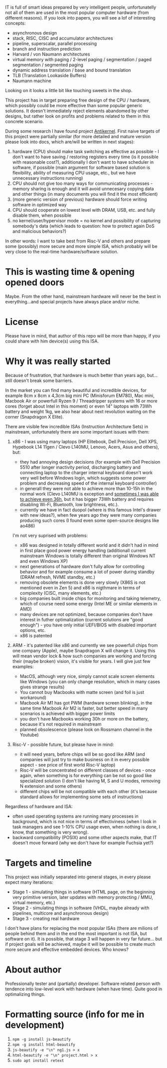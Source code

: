 IT is full of smart ideas prepared by very intelligent people, unfortunatelly not all of them
are used in the most popular computer hardware (from different reasons). If you look into papers,
you will see a lof of interesting concepts:

* asynchronous design
* stack, RISC, CISC and accumulator architectures
* pipeline, superscalar, parallel processing
* branch and instruction prediction
* Harvard / von Naumann architectures
* virtual memory with paging / 2-level paging / segmentation / paged segmentation / segmented paging
* dynamic address translation / base and bound translation
* TLB (Translation Lookaside Buffers)
* Naumann machine

Looking on it looks a little bit like touching sweets in the shop.

This project has in target preparing free design of the CPU / hardware, which possibly
could be more effective than some popular generic solutions. It doesn't immediately reject elements
abandomed by other designs, but rather look on profits and problems related to them in this concrete scenario.

During some research I have found project [Antikernel](https://github.com/azonenberg/antikernel).
First naive targets of this project were partially similar (for more detailed and mature version
please look into docs, which are/will be written in next stages):

1. hardware (CPU) should make task switching as effective as possible - I don't want to
have saving / restoring registers every time (is it possible with reasonable cost?),
additionally I don't want to have scheduler in software, if possible (main argument for software based
solution is flexibility, ability of measuring CPU usage,  etc., but we have unnecessary
instructions running)
2. CPU should not give too many ways for communicating processes - memory sharing is
enough and it will avoid unnecesary copying data and other things (in many documents you will find
it the most efficient)
3. (more generic version of previous) hardware should force writing software in optimized way
4. CPU should cooperate on lowest level with DRAM, USB, etc. and fully disable them, when possible
5. no kernel/user/hypervisor mode = no kernel and possibility of capturing somebody's data
(which leads to question: how to protect again DoS and malicious behaviors?)

In other words: I want to take best from Risc-V and others and prepare some (possibly) more secure
and more simple ISA, which probably will be very close to the real-time hardware/software solution.

# This is wasting time & opening opened doors

Maybe. From the other hand, mainstream hardware will never be the best in everything...and special
projects have always place and/or niche.

# License

Please have in mind, that author of this repo will be more than happy, if you could share
with him device(s) using this ISA.

# Why it was really started

Because of frustration, that hardware is much better than years ago, but... still doesn't break
some barriers.

In the market you can find many beautiful and incredible devices, for example
8cm x 8cm x 4,3cm big mini PC (Minisforum EM780), Mac mini, Macbook Air or powerfull
Ryzen 9 / Threadripper systems with 16 or more cores (forget about Intel in this moment)
or even 14" laptops with 73Wh battery and weight 1kg, we also hear about next revolution
waiting on the corner (Snapdragon X Elite).

There are visible few incredible ISAs (Instruction Architecture Sets) in
mainstream, unfortunately there are some important issues with them:

1. x86 - I was using many laptops (HP Elitebook, Dell Precision, Dell XPS, Hypebook
L14 11gen / Clevo L140MU, Lenovo, Acers, Asus and others), but:

    * they had annoying design decisions (for example with Dell Precision 5510 after
    longer inactivity period, discharging battery and connecting laptop to the charger
    internal keyboard doesn't work very well before Windows login, which suggests some
    power problem and decreasing speed of the internal keyboard controller)
    * in generall they were not able to achieve more than 10-15h in the normal work
    (Clevo L140MU is exception and [sometimes I was able to achieve even 36h](https://mwiacek.com/www/?q=node/480),
    but it has bigger 73Wh battery and requires disabling Wi-Fi, Bluetooth, low brightness, etc.).
    * currently we have in fact duopol (where is this famous Intel's drawer with new
    ideas?), when few years ago they were many companies producing such cores (I found
    even some open-source designs like ao486)

    I'm not very suprised with problems:

    * x86 was designed in totally different world and it didn't had in mind in first
    place good power energy handling (additionall current mainstream Windows is totally
    different than original Windows NT and even Windows XP)
    * next generations of hardware don't fully allow for controlling behavior and for
    example consume a lot of power during standby (DRAM refresh, NVME standby, etc.)
    * removing obsolete elements is done very slowly (X86S is not mentioned even in Zen 5)
    and x86 is nigthmare in terms of complexity (CISC, many elements, etc.)
    * big companies built inside chips for monitoring and taking telemetry, which of
    course need some energy (Intel ME or similar elements in AMD)
    * many devices are not optimized, because companies don't have interest in futher
    optimalization (current solutions are "good enough") - you have only initial UEFI/BIOS
    with disabled important options, etc.
    * x86 is patented

2. ARM - it's patented like x86 and currently we see powerfull chips from one company (Apple),
maybe Snapdragon X will change it. Using this will mean vendor lock & how such companies are
working and forcing their (maybe broken) vision, it's visible for years.
I will give just few examples:

    * MacOS, although very nice, simply cannot scale screen elements like Windows (you can only
    change resolution, which in many cases gives strange results)
    * You cannot buy Macbooks with matte screen (and foil is just workaround)
    * Macbook Air M1 has got PWM (hardware screen blinking), in the same time Macbook Air M2 is faster,
    but better speed in many scenarios is achieved with bigger power limits
    * you don't have Macbooks working 30h or more on the battery, because it's not required in mainstream
    * planned obsolescence (please look on Rossmann channel in the Youtube)

3. Risc-V - possible future, but please have in mind:

    * it will need years, before chips will be so good like ARM (and companies will just try to make business
    on it in every possible aspect - see price of first world Risc-V laptop)
    * Risc-V will be concentrated on different classes of devices - once again, when something is
    for everything can be not so good like specialized solution (I don't like having M, S and U
    modes, removing N extension and some others)
    * different chips will be not compatible with each other (it's because standard allows for implementing
    some sets of instructions)

Regardless of hardware and ISA:

* often used operating systems are running many processes in background, which is not nice
in terms of effectiviness (when I look in task managers and see 1-10% CPU usage even,
when nothing is done, I know, that something is very wrong).
* backward compatibility (POSIX) and some other aspects make, that IT doesn't move forward
(why we don't have for example Fuchsia yet?)

# Targets and timeline

This project was initially separated into general stages, in every please expect many iterations:

* Stage 1 - simulating things in software (HTML page, on the beginning very primitive version,
later updates with memory protecting / MMU, virtual memory, etc.)
* Stage 2 - simulating things in software (VHDL, maybe already with pipelines, multicore and
asynchronous design)
* Stage 3 - creating real hardware

I don't have plans for replacing the most popular ISAs (there are milions of people behind them
and in the end the most important is not ISA, but software on it). It is possible, that stage 3
will happen in very far future... but if project goals will be achieved, maybe it will be possible to create
much more secure and effective embedded devices. Who knows?

# About author

Professionally tester and (partially) developer. Software related person with tendence into
low-level work with hardware (when have time). Quite good in optimalizing things.

# Formatting source (info for me in development)
1. ```npm -g install js-beautify```
2. ```npm -g install html-beautify```
3. ```js-beautify -e "\n" ng1.js > x```
4. ```html-beautify -e "\n" project.html > x```
5. ```sudo apt install retext```
